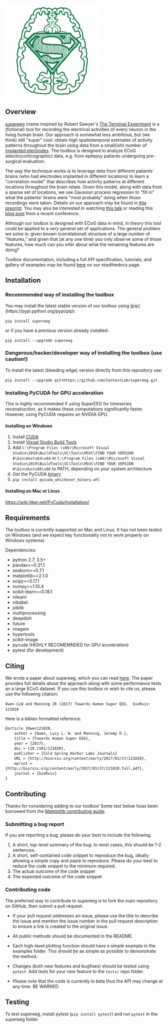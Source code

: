 ![supereeg logo](images/supereeg.png)

<h2>Overview</h2>

[supereeg](https://github.com/ContextLab/supereeg>) (name inspired by Robert Sawyer's [The Terminal Experiment](https://en.wikipedia.org/wiki/The_Terminal_Experiment) is a (fictional) tool for recording the electrical activities of every neuron in the living human brain.  Our approach is somewhat less ambitious, but (we think) still "super" cool: obtain high spatiotemporal estimates of activity patterns throughout the brain using data from a small(ish) number of  [implanted electrodes](https://en.wikipedia.org/wiki/Electrocorticography).  The toolbox is designed to analyze ECoG (electrocorticographic) data, e.g. from epilepsy patients undergoing pre-surgical evaluation.

The way the technique works is to leverage data from different patients' brains (who had electrodes implanted in different locations) to learn a "correlation model" that describes how activity patterns at different locations throughout the brain relate.  Given this model, along with data from a sparse set of locations, we use Gaussian process regression to "fill in" what the patients' brains were "most probably" doing when those recordings were taken.  Details on our approach may be found in [this preprint](http://biorxiv.org/content/early/2017/03/27/121020).  You may also be interested in watching [this talk](https://www.youtube.com/watch?v=t6snLszEneA&feature=youtu.be&t=35) or reading this [blog post](https://community.sfn.org/t/supereeg-ecog-data-breaks-free-from-electrodes/8344) from a recent conference.

Although our toolbox is designed with ECoG data in mind, in theory this tool could be applied to a very general set of applications.  The general problem we solve is: given known (correlational) structure of a large number of "features," and given that (at any one time) you only observe some of those features, how much can you infer about what the remaining features are doing?

Toolbox documentation, including a full API specification, tutorials, and gallery of examples may be found [here](http://supereeg.readthedocs.io/) on our readthedocs page.

<h2>Installation</h2>

<h3>Recommended way of installing the toolbox</h3>
You may install the latest stable version of our toolbox using [pip](https://pypi.python.org/pypi/pip):

`pip install supereeg`

or if you have a previous version already installed:

`pip install --upgrade supereeg`

<h3>Dangerous/hacker/developer way of installing the toolbox (use caution!)</h3>
To install the latest (bleeding edge) version directly from this repository use:

`pip install --upgrade git+https://github.com/ContextLab/supereeg.git`

<h3>Installing PyCUDA for GPU acceleration</h3>

This is *highly* recommended if using SuperEEG for timeseries reconstruction, as it makes these computations significantly faster. However, using PyCUDA requires an NVIDIA GPU.

<h4>Installing on Windows</h4>

 1. Install [CUDA](https://developer.nvidia.com/cuda-downloads)
 2. Install [Visual Studio Build Tools](https://visualstudio.microsoft.com/downloads/)
 3. Add `C:\Program Files (x86)\Microsoft Visual Studio\2019\BuildTools\VC\Tools\MSVC\FIND YOUR VERSION #\bin\Hostx64\x64` or `C:\Program Files (x86)\Microsoft Visual Studio\2019\BuildTools\VC\Tools\MSVC\FIND YOUR VERSION #\bin\Hostx86\x86` to PATH, depending on your system architecture
 4. Get the PyCUDA [binary](https://www.lfd.uci.edu/~gohlke/pythonlibs/#pycuda)
 5. `pip install pycuda_whichever_binary.whl`

<h4>Installing on Mac or Linux</h4>

https://wiki.tiker.net/PyCuda/Installation/

<h2>Requirements</h2>

The toolbox is currently supported on Mac and Linux.  It has not been tested on Windows (and we expect key functionality not to work properly on Windows systems).

Dependencies:
+ python 2.7, 3.5+
+ pandas>=0.21.1
+ seaborn>=0.7.1
+ matplotlib==2.1.0
+ scipy>=0.17.1
+ numpy>=1.10.4
+ scikit-learn>=0.18.1
+ nilearn
+ nibabel
+ joblib
+ multiprocessing
+ deepdish
+ future
+ imageio
+ hypertools
+ scikit-image
+ pycuda (HIGHLY RECOMEMNDED for GPU acceleration)
+ pytest (for development)

<h2>Citing</h2>

We wrote a paper about supereeg, which you can read [here](http://biorxiv.org/content/early/2017/03/27/121020).  The paper provides full details about the approach along with some performance tests an a large ECoG dataset.  If you use this toolbox or wish to cite us, please use the following citation:

`Owen LLW and Manning JR (2017) Towards Human Super EEG.  bioRxiv: 121020`

Here is a bibtex formatted reference:

```
@article {Owen121020,
	author = {Owen, Lucy L. W. and Manning, Jeremy R.},
	title = {Towards Human Super EEG},
	year = {2017},
	doi = {10.1101/121020},
	publisher = {Cold Spring Harbor Labs Journals}
	URL = {http://biorxiv.org/content/early/2017/03/27/121020},
	eprint = {http://biorxiv.org/content/early/2017/03/27/121020.full.pdf},
	journal = {bioRxiv}
}

```

<h2>Contributing</h2>

Thanks for considering adding to our toolbox!  Some text below hoas been borrowed from the [Matplotlib contributing guide](http://matplotlib.org/devdocs/devel/contributing.html).

<h3>Submitting a bug report</h3>

If you are reporting a bug, please do your best to include the following:

1. A short, top-level summary of the bug. In most cases, this should be 1-2 sentences.
2. A short, self-contained code snippet to reproduce the bug, ideally allowing a simple copy and paste to reproduce. Please do your best to reduce the code snippet to the minimum required.
3. The actual outcome of the code snippet
4. The expected outcome of the code snippet

<h3>Contributing code</h3>

The preferred way to contribute to supereeg is to fork the main repository on GitHub, then submit a pull request.

+ If your pull request addresses an issue, please use the title to describe the issue and mention the issue number in the pull request description to ensure a link is created to the original issue.

+ All public methods should be documented in the README.

+ Each high-level plotting function should have a simple example in the examples folder. This should be as simple as possible to demonstrate the method.

+ Changes (both new features and bugfixes) should be tested using `pytest`.  Add tests for your new feature to the `tests/` repo folder.

+ Please note that the code is currently in beta thus the API may change at any time. BE WARNED.

<h2>Testing</h2>

<!-- [![Build Status](https://travis-ci.com/ContextLab/quail.svg?token=hxjzzuVkr2GZrDkPGN5n&branch=master) -->

To test supereeg, install pytest (`pip install pytest`) and run `pytest` in the supereeg folder

<!-- <h2>Examples</h2> -->

<!-- See [here](http://cdl-quail.readthedocs.io/en/latest/auto_examples/index.html) for more examples. -->
